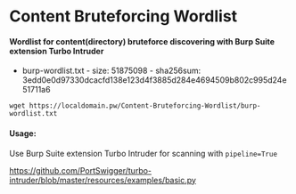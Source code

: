 # Content Bruteforcing Wordlist

#### Wordlist for content(directory) bruteforce discovering with Burp Suite extension Turbo Intruder

- burp-wordlist.txt - size: 51875098 - sha256sum: 3edd0e0d97330dcacfd138e123d4f3885d284e4694509b802c995d24e51711a6

`wget https://localdomain.pw/Content-Bruteforcing-Wordlist/burp-wordlist.txt`

#### Usage:

Use Burp Suite extension Turbo Intruder for scanning with `pipeline=True`

https://github.com/PortSwigger/turbo-intruder/blob/master/resources/examples/basic.py
